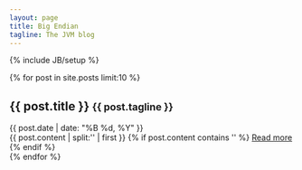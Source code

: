 ```yaml
---
layout: page
title: Big Endian
tagline: The JVM blog
---
```

{% include JB/setup %}

{% for post in site.posts limit:10 %}
  <div>
    <div class="page-header"><h2>{{ post.title }} <small>{{ post.tagline }}</small></h2></div>
    <div class="post-full date"><span>{{ post.date | date: "%B %d, %Y" }}</span></div>
    <div class="content">
      {{ post.content | split:'<!--break-->' | first }}
      {% if post.content contains '<!--break-->' %}
        <a href="{{ post.url }}">Read more</a>
      {% endif %}
    </div>
  </div>
{% endfor %}


